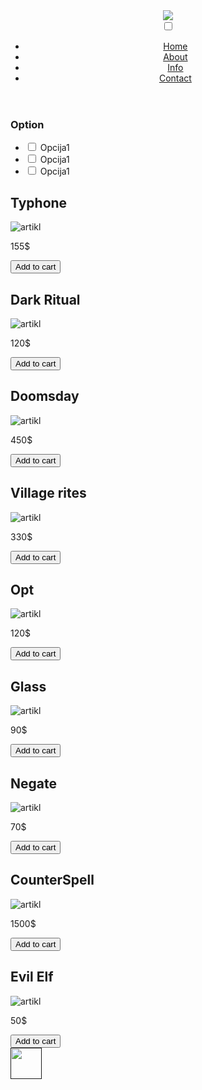 <?php

?php>






<!DOCTYPE html>
<head>
<link href="stilovi.css" rel="stylesheet">
<meta name="viewport" content="width=device-width, initial-scale=1.0">
</head>
<body>
<header>
  <div>
   <img class="logo" src="../Domaci 6/TCGplayer-logo-primary@2x.png">
   <nav role="navigation">
    <div id="menuToggle">
      
      <input type="checkbox" />
      
      <span></span>
      <span></span>
      <span></span>
      
      <ul id="menu">
        <a href="#"><li>Home</li></a>
        <a href="#"><li>About</li></a>
        <a href="#"><li>Info</li></a>
        <a href="#"><li>Contact</li></a>
      </ul>
    </div>
  </nav>
</header>
<div class="container">
  <aside>
    <div class="filter">
      <h3>Option</h3>
      <ul>
        <li>
          <input type="checkbox" name="" id="opcija1">
          <label for="opcija1">Opcija1</label>
        </li>
        <li>
          <input type="checkbox" name="" id="opcija1">
          <label for="opcija1">Opcija1</label>
        </li>
        <li>
          <input type="checkbox" name="" id="opcija1">
          <label for="opcija1">Opcija1</label>
        </li>
      </ul>
    </div>
  </aside>
  <main>
     
        
 <article class="artikl">
        <h2>Typhone</h2>
        <div>
          <img src="../Domaci 6/254e0403-67d8-4e73-8d89-c901ebeba49f.jpg" alt="artikl">
          <div>
            <p>155$</p>
            <button>Add to cart</button>
  
          </div>
        </div>
 </article>
 <article class="artikl">
    <h2>Dark Ritual</h2>
    <div>
      <img src="../Domaci 6/254e0403-67d8-4e73-8d89-c901ebeba49f.jpg" alt="artikl">
      <div>
        <p>120$</p>
        <button>Add to cart</button>

      </div>
    </div>
</article>
<article class="artikl">
    <h2>Doomsday</h2>
    <div>
      <img src="../Domaci 6/254e0403-67d8-4e73-8d89-c901ebeba49f.jpg" alt="artikl">
      <div>
        <p>450$</p>
        <button>Add to cart</button>

      </div>
    </div>
</article>
<article class="artikl">
    <h2>Village rites</h2>
    <div>
      <img src="../Domaci 6/254e0403-67d8-4e73-8d89-c901ebeba49f.jpg" alt="artikl">
      <div>
        <p>330$</p>
        <button>Add to cart</button>

      </div>
    </div>
</article>
<article class="artikl">
    <h2>Opt</h2>
    <div>
      <img src="../Domaci 6/254e0403-67d8-4e73-8d89-c901ebeba49f.jpg" alt="artikl">
      <div>
        <p>120$</p>
        <button>Add to cart</button>

      </div>
    </div>
</article>
<article class="artikl">
    <h2>Glass</h2>
    <div>
      <img src="../Domaci 6/254e0403-67d8-4e73-8d89-c901ebeba49f.jpg" alt="artikl">
      <div>
        <p>90$</p>
        <button>Add to cart</button>

      </div>
    </div>
</article>
<article class="artikl">
    <h2>Negate</h2>
    <div>
      <img src="../Domaci 6/254e0403-67d8-4e73-8d89-c901ebeba49f.jpg" alt="artikl">
      <div>
        <p>70$</p>
        <button>Add to cart</button>

      </div>
    </div>
</article>
<article class="artikl">
    <h2>CounterSpell</h2>
    <div>
      <img src="../Domaci 6/254e0403-67d8-4e73-8d89-c901ebeba49f.jpg" alt="artikl">
      <div>
        <p>1500$</p>
        <button>Add to cart</button>

      </div>
    </div>
</article>
<article class="artikl">
    <h2>Evil Elf</h2>
    <div>
      <img src="../Domaci 6/254e0403-67d8-4e73-8d89-c901ebeba49f.jpg" alt="artikl">
      <div>
        <p>50$</p>
        <button>Add to cart</button>

      </div>
    </div>
</article>

   
  </main>
</div>

    <footer>
        <a href=""><img src="https://img.icons8.com/ios/50/000000/circled-up-2.png"/ width="50px"></a>
    </footer>

</body>
</html>
